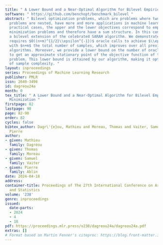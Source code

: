 ```yaml
---
title: " A Lower Bound and a Near-Optimal Algorithm for Bilevel Empirical Risk Minimization "
software: " https://github.com/benchopt/benchmark_bilevel "
abstract: " Bilevel optimization problems, which are problems where two optimization
  problems are nested, have more and more applications in machine learning. In many
  practical cases, the upper and the lower objectives correspond to empirical risk
  minimization problems and therefore have a sum structure. In this context, we propose
  a bilevel extension of the celebrated SARAH algorithm. We demonstrate that the algorithm
  requires $O((n+m)^{1/2}\\epsilon^{-1})$ oracle calls to achieve $\\epsilon$-stationarity
  with $n+m$ the total number of samples, which improves over all previous bilevel
  algorithms. Moreover, we provide a lower bound on the number of oracle calls required
  to get an approximate stationary point of the objective function of the bilevel
  problem. This lower bound is attained by our algorithm, making it optimal in terms
  of sample complexity. "
layout: inproceedings
series: Proceedings of Machine Learning Research
publisher: PMLR
issn: 2640-3498
id: dagreou24a
month: 0
tex_title: " A Lower Bound and a Near-Optimal Algorithm for Bilevel Empirical Risk
  Minimization "
firstpage: 82
lastpage: 90
page: 82-90
order: 82
cycles: false
bibtex_author: Dagr\'{e}ou, Mathieu and Moreau, Thomas and Vaiter, Samuel and Ablin,
  Pierre
author:
- given: Mathieu
  family: Dagréou
- given: Thomas
  family: Moreau
- given: Samuel
  family: Vaiter
- given: Pierre
  family: Ablin
date: 2024-04-18
address:
container-title: Proceedings of The 27th International Conference on Artificial Intelligence
  and Statistics
volume: '238'
genre: inproceedings
issued:
  date-parts:
  - 2024
  - 4
  - 18
pdf: https://proceedings.mlr.press/v238/dagreou24a/dagreou24a.pdf
extras: []
# Format based on Martin Fenner's citeproc: https://blog.front-matter.io/posts/citeproc-yaml-for-bibliographies/
---
```

